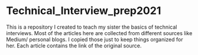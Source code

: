 # Technical_Interview_prep2021

This is a repository I created to teach my sister the basics of technical interviews. Most of the articles here are collected from different sources like Medium/ personal blogs.
I copied those just to keep things organized for her. Each article contains the link of the original source.
